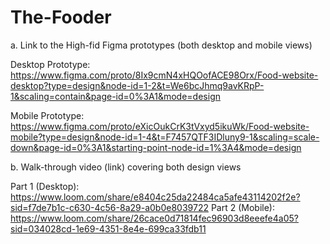 # The-Fooder

a. Link to the High-fid Figma prototypes (both desktop and mobile views)

Desktop Prototype: https://www.figma.com/proto/8Ix9cmN4xHQOofACE98Orx/Food-website-desktop?type=design&node-id=1-2&t=We6bcJhmq9avKRpP-1&scaling=contain&page-id=0%3A1&mode=design

Mobile Prototype: https://www.figma.com/proto/eXicOukCrK3tVxyd5ikuWk/Food-website-mobile?type=design&node-id=1-4&t=F7457QTF3IDluny9-1&scaling=scale-down&page-id=0%3A1&starting-point-node-id=1%3A4&mode=design



b. Walk-through video (link) covering both design views

Part 1 (Desktop): https://www.loom.com/share/e8404c25da22484ca5afe43114202f2e?sid=f7de7b1c-c630-4c56-8a29-a0b0e8039722
Part 2 (Mobile): https://www.loom.com/share/26cace0d71814fec96903d8eeefe4a05?sid=034028cd-1e69-4351-8e4e-699ca33fdb11

